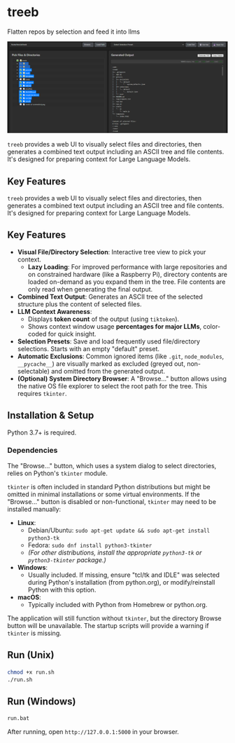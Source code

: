 
# treeb

Flatten repos by selection and feed it into llms

![treeb User Interface](treeb-ui-screenshot.png)

`treeb` provides a web UI to visually select files and directories, then generates a combined text output including an ASCII tree and file contents. It's designed for preparing context for Large Language Models.

## Key Features

`treeb` provides a web UI to visually select files and directories, then generates a combined text output including an ASCII tree and file contents. It's designed for preparing context for Large Language Models.

## Key Features

  * **Visual File/Directory Selection**: Interactive tree view to pick your context.
      * **Lazy Loading**: For improved performance with large repositories and on constrained hardware (like a Raspberry Pi), directory contents are loaded on-demand as you expand them in the tree. File contents are only read when generating the final output.
  * **Combined Text Output**: Generates an ASCII tree of the selected structure plus the content of selected files.
  * **LLM Context Awareness**:
      * Displays **token count** of the output (using `tiktoken`).
      * Shows context window usage **percentages for major LLMs**, color-coded for quick insight.
  * **Selection Presets**: Save and load frequently used file/directory selections. Starts with an empty "default" preset.
  * **Automatic Exclusions**: Common ignored items (like `.git`, `node_modules`, `__pycache__`) are visually marked as excluded (greyed out, non-selectable) and omitted from the generated output.
  * **(Optional) System Directory Browser**: A "Browse..." button allows using the native OS file explorer to select the root path for the tree. This requires `tkinter`.

## Installation & Setup

Python 3.7+ is required.

### Dependencies

The "Browse..." button, which uses a system dialog to select directories, relies on Python's `tkinter` module.

`tkinter` is often included in standard Python distributions but might be omitted in minimal installations or some virtual environments. If the "Browse..." button is disabled or non-functional, `tkinter` may need to be installed manually:

* **Linux**:
    * Debian/Ubuntu: `sudo apt-get update && sudo apt-get install python3-tk`
    * Fedora: `sudo dnf install python3-tkinter`
    * *(For other distributions, install the appropriate `python3-tk` or `python3-tkinter` package.)*
* **Windows**:
    * Usually included. If missing, ensure "tcl/tk and IDLE" was selected during Python's installation (from python.org), or modify/reinstall Python with this option.
* **macOS**:
    * Typically included with Python from Homebrew or python.org.

The application will still function without `tkinter`, but the directory Browse button will be unavailable. The startup scripts will provide a warning if `tkinter` is missing.

## Run (Unix)

```bash
chmod +x run.sh
./run.sh
```

## Run (Windows)

```bat
run.bat
```

After running, open `http://127.0.0.1:5000` in your browser.